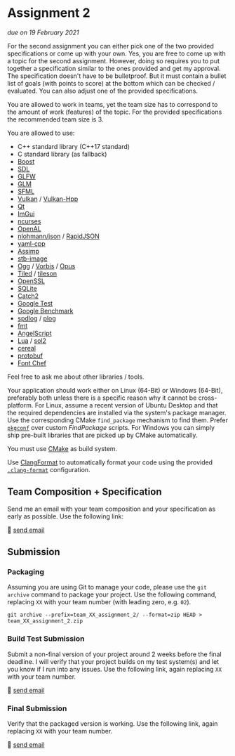 # Assignment 2

*due on 19 February 2021*

For the second assignment you can either pick one of the two provided specifications or come up with your own.
Yes, you are free to come up with a topic for the second assignment.
However, doing so requires you to put together a specification similar to the ones provided and get my approval.
The specification doesn't have to be bulletproof.
But it must contain a bullet list of goals (with points to score) at the bottom which can be checked / evaluated.
You can also adjust one of the provided specifications.

You are allowed to work in teams, yet the team size has to correspond to the amount of work (features) of the topic.
For the provided specifications the recommended team size is 3.

You are allowed to use:
- C++ standard library (C++17 standard)
- C standard library (as fallback)
- [Boost](https://www.boost.org/)
- [SDL](https://www.libsdl.org/)
- [GLFW](https://www.glfw.org/)
- [GLM](https://glm.g-truc.net/)
- [SFML](https://www.sfml-dev.org/)
- [Vulkan](https://www.khronos.org/vulkan/) / [Vulkan-Hpp](https://github.com/KhronosGroup/Vulkan-Hpp)
- [Qt](https://www.qt.io/)
- [ImGui](https://github.com/ocornut/imgui)
- [ncurses](https://invisible-island.net/ncurses/)
- [OpenAL](https://openal.org/)
- [nlohmann/json](https://github.com/nlohmann/json) / [RapidJSON](https://rapidjson.org/)
- [yaml-cpp](https://github.com/jbeder/yaml-cpp)
- [Assimp](https://www.assimp.org/)
- [stb-image](https://github.com/nothings/stb/blob/master/stb_image.h)
- [Ogg](https://xiph.org/ogg/) / [Vorbis](https://xiph.org/vorbis/) / [Opus](https://opus-codec.org/)
- [Tiled](https://www.mapeditor.org/) / [tileson](https://github.com/SSBMTonberry/tileson)
- [OpenSSL](https://www.openssl.org/)
- [SQLite](https://www.sqlite.org/)
- [Catch2](https://github.com/DigitalInBlue/Celero)
- [Google Test](https://github.com/google/googletest)
- [Google Benchmark](https://github.com/google/benchmark)
- [spdlog](https://github.com/gabime/spdlog) / [plog](https://github.com/SergiusTheBest/plog)
- [fmt](https://github.com/fmtlib/fmt)
- [AngelScript](https://www.angelcode.com/angelscript/)
- [Lua](http://www.lua.org/) / [sol2](https://github.com/ThePhD/sol2)
- [cereal](https://github.com/USCiLab/cereal)
- [protobuf](https://github.com/protocolbuffers/protobuf)
- [Font Chef](https://github.com/mobius3/font-chef)

Feel free to ask me about other libraries / tools.

Your application should work either on Linux (64-Bit) or Windows (64-Bit), preferably both unless there is a specific reason why it cannot be cross-platform.
For Linux, assume a recent version of Ubuntu Desktop and that the required dependencies are installed via the system's package manager.
Use the corresponding CMake `find_package` mechanism to find them.
Prefer [`pkgconf`](https://cmake.org/cmake/help/latest/module/FindPkgConfig.html) over custom *FindPackage* scripts.
For Windows you can simply ship pre-built libraries that are picked up by CMake automatically.

You must use [CMake](https://cmake.org/) as build system.

Use [ClangFormat](https://clang.llvm.org/docs/ClangFormat.html) to automatically format your code using the provided [`.clang-format`](../.clang-format) configuration.

## Team Composition + Specification

Send me an email with your team composition and your specification as early as possible.
Use the following link:

📧 [send email](mailto:alexander.hirsch@uibk.ac.at?subject=703807%20-%20Assignment%202%20Team%20Composition)

## Submission

### Packaging

Assuming you are using Git to manage your code, please use the `git archive` command to package your project.
Use the following command, replacing `XX` with your team number (with leading zero, e.g. `02`).

    git archive --prefix=team_XX_assignment_2/ --format=zip HEAD > team_XX_assignment_2.zip

### Build Test Submission

Submit a non-final version of your project around 2 weeks before the final deadline.
I will verify that your project builds on my test system(s) and let you know if I run into any issues.
Use the following link, again replacing `XX` with your team number.

📧 [send email](mailto:alexander.hirsch@uibk.ac.at?subject=703807%20-%20Team%20XX%20Assignment%202%20Build%20Test)


### Final Submission

Verify that the packaged version is working.
Use the following link, again replacing `XX` with your team number.

📧 [send email](mailto:alexander.hirsch@uibk.ac.at?subject=703807%20-%20Team%20XX%20Assignment%202%20Final)
